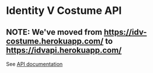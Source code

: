 # Identity V Costume API
## NOTE: We've moved from https://idv-costume.herokuapp.com/ to https://idvapi.herokuapp.com/
See [API documentation](https://idvapi.herokuapp.com/)